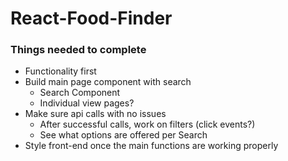 # React-Food-Finder

### Things needed to complete

* Functionality first
* Build main page component with search
  * Search Component
  * Individual view pages?
* Make sure api calls with no issues
  * After successful calls, work on filters (click events?)
  * See what options are offered per Search
* Style front-end once the main functions are working properly
